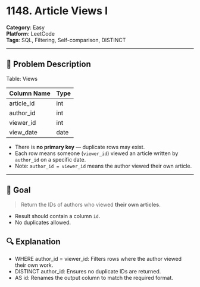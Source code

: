 # 1148. Article Views I

**Category**: Easy  
**Platform**: LeetCode  
**Tags**: SQL, Filtering, Self-comparison, DISTINCT

---

## 🧾 Problem Description

Table: Views

| Column Name | Type |
|-------------|------|
| article_id  | int  |
| author_id   | int  |
| viewer_id   | int  |
| view_date   | date |

- There is **no primary key** — duplicate rows may exist.
- Each row means someone (`viewer_id`) viewed an article written by `author_id` on a specific date.
- Note: `author_id = viewer_id` means the author viewed their own article.

---

## 🎯 Goal

> Return the IDs of authors who viewed **their own articles**.

- Result should contain a column `id`.
- No duplicates allowed.

## 🔍 Explanation
- WHERE author_id = viewer_id: Filters rows where the author viewed their own work.
- DISTINCT author_id: Ensures no duplicate IDs are returned.
- AS id: Renames the output column to match the required format.
